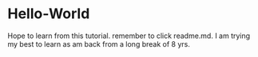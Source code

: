 Hello-World
===========

Hope to learn from this tutorial.
remember to click readme.md.
I am trying my best to learn as am back from a long break of 8 yrs.
